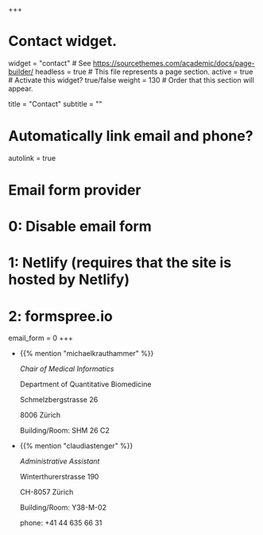 +++
# Contact widget.
widget = "contact"  # See https://sourcethemes.com/academic/docs/page-builder/
headless = true  # This file represents a page section.
active = true  # Activate this widget? true/false
weight = 130  # Order that this section will appear.

title = "Contact"
subtitle = ""

# Automatically link email and phone?
autolink = true

# Email form provider
#   0: Disable email form
#   1: Netlify (requires that the site is hosted by Netlify)
#   2: formspree.io
email_form = 0
+++

<div class="row">

  <div class="col-sm">
    <ul class="ul-edu fa-ul">
      <li>
        <i class="fa-li fas fa-user"></i>
        <div class="description">
          <p class="course">{{% mention "michaelkrauthammer" %}}</p>
          <p class="institution"><i>Chair of Medical Informatics</i></p>
          <p class="institution">Department of Quantitative Biomedicine</p>
          <p class="institution">Schmelzbergstrasse 26</p>
          <p class="institution">8006 Zürich</p>
          <p class="institution">Building/Room: SHM 26 C2</p>
          <p class="institution">
            <a href="#" onclick="u='michael.krauthammer'; d='uzh.ch'; prompt('Copy address to clipboard',u+'@'+d); return false">
              <i class="fas fa-envelope"></i>
             </a>
          </p>
        </div>
      </li>
    </ul>
  </div>
  
  <div class="col-sm">
    <ul class="ul-edu fa-ul">
      <li>
        <i class="fa-li fas fa-user"></i>
        <div class="description">
          <p class="course">{{% mention "claudiastenger" %}}</p>
          <p class="institution"><i>Administrative Assistant</i></p>
          <p class="institution">Winterthurerstrasse 190</p>
          <p class="institution">CH-8057 Zürich</p>
          <p class="institution">Building/Room: Y38-M-02</p>
          <p class="institution">phone: +41 44 635 66 31</p>
          <p class="institution">
            <a href="#" onclick="u='claudia.stenger-gysling'; d='uzh.ch'; prompt('Copy address to clipboard',u+'@'+d); return false">
              <i class="fas fa-envelope"></i>
             </a>
          </p>
        </div>
      </li>
    </ul>
  </div>

</div>

